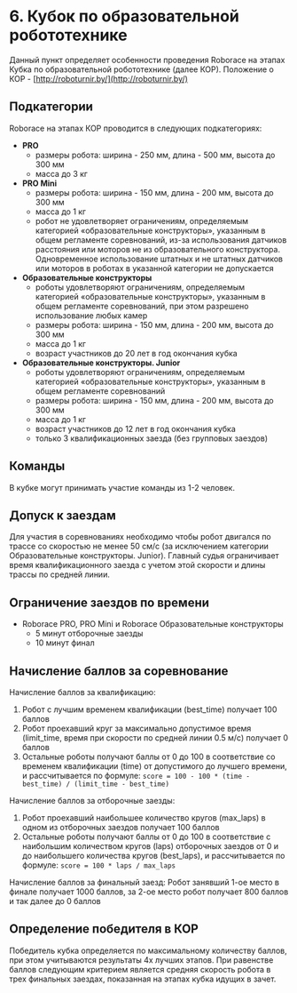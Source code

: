 # 6. Кубок по образовательной робототехнике

Данный пункт определяет особенности проведения Roborace на этапах Кубка по образовательной робототехнике (далее КОР).
Положение о КОР - [http://roboturnir.by/](http://roboturnir.by/)

## Подкатегории

Roborace на этапах КОР проводится в следующих подкатегориях:

  * **PRO**
    - размеры робота: ширина - 250 мм, длина - 500 мм, высота до 300 мм
    - масса до 3 кг
  * **PRO Mini**
    - размеры робота: ширина - 150 мм, длина - 200 мм, высота до 300 мм
    - масса до 1 кг
    - робот не удовлетворяет ограничениям, определяемым категорией «образовательные конструкторы», указанным в общем регламенте соревнований, из-за использования датчиков расстояния или моторов не из образовательного конструктора. Одновременное использование штатных и не штатных датчиков или моторов в роботах в указанной категории не допускается
  * **Образовательные конструкторы**
    - роботы удовлетворяют ограничениям, определяемым категорией «образовательные конструкторы», указанным в общем регламенте соревнований, при этом разрешено использование любых камер
    - размеры робота: ширина - 150 мм, длина - 200 мм, высота до 300 мм
    - масса до 1 кг
    - возраст участников до 20 лет в год окончания кубка
  * **Образовательные конструкторы. Junior**
    - роботы удовлетворяют ограничениям, определяемым категорией «образовательные конструкторы», указанным в общем регламенте соревнований
    - размеры робота: ширина - 150 мм, длина - 200 мм, высота до 300 мм
    - масса до 1 кг
    - возраст участников до 12 лет в год окончания кубка
    - только 3 квалификационных заезда (без групповых заездов)

## Команды

В кубке могут принимать участие команды из 1-2 человек.

## Допуск к заездам

Для участия в соревнованиях необходимо чтобы робот двигался по трассе со скоростью не менее 50 см/с (за исключением категории Образовательные конструкторы. Junior). Главный судья ограничивает время квалификационного заезда с учетом этой скорости и длины трассы по средней линии.

## Ограничение заездов по времени

  * Roborace PRO, PRO Mini и Roborace Образовательные конструкторы
    - 5 минут отборочные заезды
    - 10 минут финал

## Начисление баллов за соревнование

Начисление баллов за квалификацию:
1. Робот с лучшим временем квалификации (best_time) получает 100 баллов
2. Робот проехавший круг за максимально допустимое время (limit_time, время при скорости по средней линии 0.5 м/с) получает 0 баллов
3. Остальные роботы получают баллы от 0 до 100 в соответствие со временем квалификации (time) от допустимого до лучшего времени, и рассчитывается по формуле:
`score = 100 - 100 * (time - best_time) / (limit_time - best_time)`

Начисление баллов за отборочные заезды:
1. Робот проехавший наибольшее количество кругов (max_laps) в одном из отборочных заездов получает 100 баллов
2. Остальные роботы получают баллы от 0 до 100 в соответствие с наибольшим количеством кругов (laps) отборочных заездов от 0 и до наибольшего количества кругов (best_laps), и рассчитывается по формуле:
   `score = 100 * laps / max_laps`
   
Начисление баллов за финальный заезд:
Робот занявший 1-ое место в финале получает 1000 баллов, за 2-ое место робот получает 800 баллов и так далее до 0 баллов


## Определение победителя в КОР

Победитель кубка определяется по максимальному количеству баллов, при этом учитываются результаты 4х лучших этапов. При равенстве баллов следующим критерием является средняя скорость робота в трех финальных заездах, показанная на этапах кубка идущих в зачет.
